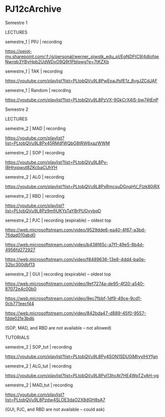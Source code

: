 # PJ12cArchive

Semestre 1

LECTURES

semestre_1 | PPJ | recording

https://pejot-my.sharepoint.com/:f:/g/personal/werner_pjwstk_edu_pl/EgNDFtC9I4dIofqeNwrqb3YByHpb2UdWDxO9Q9t1Pblqwg?e=7tKZXb

semestre_1 | TAK | recording

https://youtube.com/playlist?list=PLtobQVu9L8PwEpaJfsfE1z_8vgJZCdJAF

semestre_1 | Random | recording

https://youtube.com/playlist?list=PLtobQVu9L8PzVX-9GkCrX4lS-bw74tEnP


Semestre 2

LECTURES

semestre_2 | MAD | recording

https://youtube.com/playlist?list=PLtobQVu9L8Px45RMdfWQbG8tRW6xazWWM

semestre_2 | SOP | recording

https://youtube.com/playlist?list=PLtobQVu9L8Py-l8Hhxpwut8ZKcbaCUhYH

semestre_2 | ALG | recording

https://youtube.com/playlist?list=PLtobQVu9L8PxRmcsuDGnqHV_FIzk80iRX

semestre_2 | RBD | recording

https://youtube.com/playlist?list=PLtobQVu9L8Pz9mfiUKYsTaYBrPUOvybqD

semestre_2 | PJC | recording (expirable) – oldest top

https://web.microsoftstream.com/video/9529dde6-ea40-4f67-a3bd-76dad010abd0

https://web.microsoftstream.com/video/b438f65c-a7f1-49e5-8b4d-4956fd272927

https://web.microsoftstream.com/video/f8489636-13e8-4dd4-ba0e-32bc300dbf13

semestre_2 | GUI | recording (expirable) – oldest top

https://web.microsoftstream.com/video/9ef7274a-de95-4f20-a540-87072e4c00b0

https://web.microsoftstream.com/video/9ec7fbbf-1df9-49ce-9cd1-0cb771eecf44

https://web.microsoftstream.com/video/842bda47-d889-45f0-9557-fdde02fe3bdb

(SOP, MAD, and RBD are not available – not allowed)

TUTORIALS

semestre_2 | SOP_tut | recording

https://youtube.com/playlist?list=PLtobQVu9L8Py4SON1SDU0iMtyylHiYfgn

semestre_2 | ALG_tut | recording

https://youtube.com/playlist?list=PLtobQVu9L8Pyl13hcAt7HE4WpTZvAH-vg

semestre_2 | MAD_tut | recording

https://youtube.com/playlist?list=PLtobQVu9L8Pzdw4SLOE3daO2X8dGH8sA7

(GUI, PJC, and RBD are not available – could ask)
